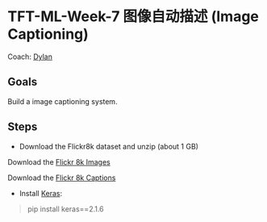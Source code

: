 # TFT-ML-Week-7 图像自动描述 (Image Captioning)

Coach: [Dylan](http://liqing-ustc.github.io/)

## Goals
Build a image captioning system.

## Steps
* Download the Flickr8k dataset and unzip (about 1 GB)

Download the [Flickr 8k Images](http://nlp.cs.illinois.edu/HockenmaierGroup/Framing_Image_Description/Flickr8k_Dataset.zip)

Download the [Flickr 8k Captions](http://nlp.cs.illinois.edu/HockenmaierGroup/Framing_Image_Description/Flickr8k_text.zip)

* Install [Keras](https://keras.io/#installation): 
> pip install keras==2.1.6